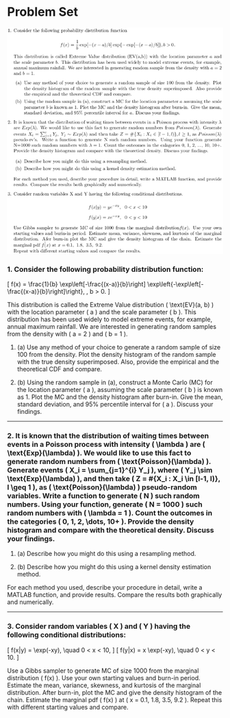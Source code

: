 # Problem Set

![Problem Set 2](https://github.com/1lmao/Computational-Statistics/raw/main/Problem%20Set%202/ps2.png)

### 1. Consider the following probability distribution function:

\[
f(x) = \frac{1}{b} \exp\left[-\frac{(x-a)}{b}\right] \exp\left\{-\exp\left[-\frac{(x-a)}{b}\right]\right\}, \, b > 0.
\]

This distribution is called the Extreme Value distribution \( \text{EV}(a, b) \) with the location parameter \( a \) and the scale parameter \( b \). This distribution has been used widely to model extreme events, for example, annual maximum rainfall. We are interested in generating random samples from the density with \( a = 2 \) and \( b = 1 \).

1. (a) Use any method of your choice to generate a random sample of size 100 from the density. Plot the density histogram of the random sample with the true density superimposed. Also, provide the empirical and the theoretical CDF and compare.

2. (b) Using the random sample in (a), construct a Monte Carlo (MC) for the location parameter \( a \), assuming the scale parameter \( b \) is known as 1. Plot the MC and the density histogram after burn-in. Give the mean, standard deviation, and 95% percentile interval for \( a \). Discuss your findings.

---

### 2. It is known that the distribution of waiting times between events in a Poisson process with intensity \( \lambda \) are \( \text{Exp}(\lambda) \). We would like to use this fact to generate random numbers from \( \text{Poisson}(\lambda) \). Generate events \( X_i = \sum_{j=1}^{i} Y_j \), where \( Y_j \sim \text{Exp}(\lambda) \), and then take \( Z = \#\{X_i : X_i \in [l-1, l)\}, l \geq 1 \), as \( \text{Poisson}(\lambda) \) pseudo-random variables. Write a function to generate \( N \) such random numbers. Using your function, generate \( N = 1000 \) such random numbers with \( \lambda = 1 \). Count the outcomes in the categories \( 0, 1, 2, \dots, 10+ \). Provide the density histogram and compare with the theoretical density. Discuss your findings.

1. (a) Describe how you might do this using a resampling method.

2. (b) Describe how you might do this using a kernel density estimation method.

For each method you used, describe your procedure in detail, write a MATLAB function, and provide results. Compare the results both graphically and numerically.

---

### 3. Consider random variables \( X \) and \( Y \) having the following conditional distributions:

\[
f(x|y) = \exp(-xy), \quad 0 < x < 10,
\]
\[
f(y|x) = x \exp(-xy), \quad 0 < y < 10.
\]

Use a Gibbs sampler to generate MC of size 1000 from the marginal distribution \( f(x) \). Use your own starting values and burn-in period. Estimate the mean, variance, skewness, and kurtosis of the marginal distribution. After burn-in, plot the MC and give the density histogram of the chain. Estimate the marginal pdf \( f(x) \) at \( x = 0.1, 1.8, 3.5, 9.2 \). Repeat this with different starting values and compare.
